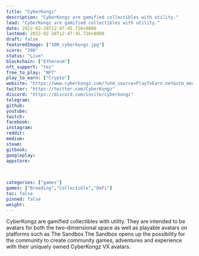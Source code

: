 ```yaml
---
title: "CyberKongz"
description: "CyberKongz are gamified collectibles with utility."
lead: "CyberKongz are gamified collectibles with utility."
date: 2022-02-28T12:47:45.726+0800
lastmod: 2022-02-28T12:47:45.726+0800
draft: false
featuredImage: ["100_cyberkongz.jpg"]
score: "200"
status: "Live"
blockchain: ["Ethereum"]
nft_support: "Yes"
free_to_play: "NFT"
play_to_earn: ["Crypto"]
website: "https://www.cyberkongz.com/?utm_source=PlayToEarn.net&utm_medium=organic&utm_campaign=gamepage"
twitter: "https://twitter.com/CyberKongz"
discord: "https://discord.com/invite/cyberkongz"
telegram: 
github: 
youtube: 
twitch: 
facebook: 
instagram: 
reddit: 
medium: 
steam: 
gitbook: 
googleplay: 
appstore: 

  
    
categories: ["games"]
games: ["Breeding","Collectible","DeFi"]
toc: false
pinned: false
weight: 
---
```

CyberKongz are gamified collectibles with utility. They are intended to be avatars for both the two-dimensional space as well as playable avatars on platforms such as The Sandbox.The Sandbox opens up the possibility for the community to create community games, adventures and experience with their uniquely owned CyberKongz VX avatars.